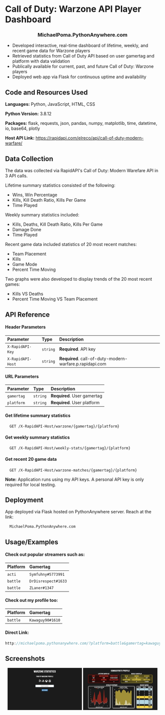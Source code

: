 
# Call of Duty: Warzone API Player Dashboard

<h3 align="center" color="gold">MichaelPoma.PythonAnywhere.com</h3>

- Developed interactive, real-time dashboard of lifetime, weekly, and recent game data for Warzone players
- Retrieved statistics from Call of Duty API based on user gamertag and platform with data validation
- Publically available for current, past, and future Call of Duty: Warzone players
- Deployed web app via Flask for continuous uptime and availability
## Code and Resources Used


**Languages:** Python, JavaScript, HTML, CSS

**Python Version:** 3.8.12

**Packages:** flask, requests, json, pandas, numpy, matplotlib, time, datetime, io, base64, plotly

**Host API Link:** https://rapidapi.com/elreco/api/call-of-duty-modern-warfare/
## Data Collection

The data was collected via RapidAPI's Call of Duty: Modern Warefare API in 3 API calls.

Lifetime summary statistics consisted of the following:
- Wins, Win Percentage
- Kills, Kill Death Ratio, Kills Per Game
- Time Played

Weekly summary statistics included:
- Kills, Deaths, Kill Death Ratio, Kills Per Game
- Damage Done
- Time Played

Recent game data included statistics of 20 most recent matches:
- Team Placement
- Kills
- Game Mode
- Percent Time Moving

Two graphs were also developed to display trends of the 20 most recent games:
- Kills VS Deaths
- Percent Time Moving VS Team Placement
## API Reference

#### Header Parameters
| Parameter  | Type     | Description                 |
| :--------  | :------- | :------------------------------ |
| `X-RapidAPI-Key`  | `string` | **Required**. API key       |
| `X-RapidAPI-Host`  | `string` | **Required**. call-of-duty-modern-warfare.p.rapidapi.com |

#### URL Parameters

| Parameter  | Type     | Description                 |
| :--------  | :------- | :-------------------------- |
| `gamertag` | `string` | **Required**. User gamertag |
| `platform` | `string` | **Required**. User platform |

#### Get lifetime summary statistics

```http
  GET /X-RapidAPI-Host/warzone/{gamertag}/{platform}
```

#### Get weekly summary statistics

```http
  GET /X-RapidAPI-Host/weekly-stats/{gamertag}/{platform}
```

#### Get recent 20 game data

```http
  GET /X-RapidAPI-Host/warzone-matches/{gamertag}/{platform}
```

**Note:** Application runs using my API keys. A personal API key is only required for local testing.


## Deployment

App deployed via Flask hosted on PythonAnywhere server. Reach at the link:

```bash
  MichaelPoma.PythonAnywhere.com
```


## Usage/Examples

#### Check out popular streamers such as:

| Platform  | Gamertag         |
| :--------  | :-------------- |
| `acti`  | `Symfuhny#5773991` |
| `battle`  | `DrDisrespect#1633` |
| `battle`  | `ZLaner#1347` |


#### Check out my profile too:

| Platform  | Gamertag         |
| :--------  | :-------------- |
| `battle`  | `Kawaguy90#1610` |

#### Direct Link:

```javascript
http://michaelpoma.pythonanywhere.com/?platform=battle&gamertag=kawaguy90%231610
```


## Screenshots

<p align="center">
  <img alt="Home Page" src="home_page_ss.png" width="48%" display="inline-block">
  <img alt="Dashboard" src="dashboard_ss.png" width="48%" display="inline-block">
</p>
